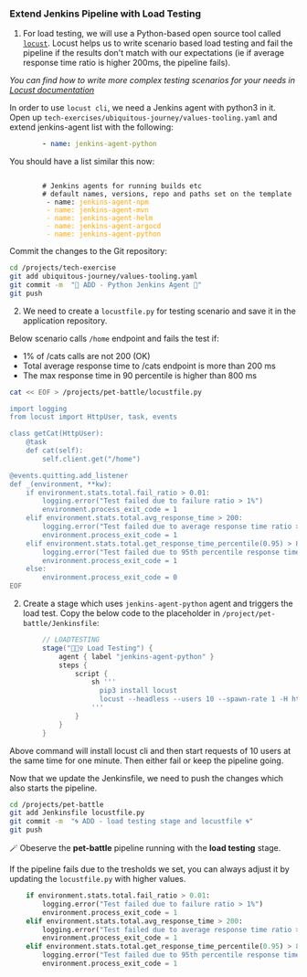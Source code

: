 ### Extend Jenkins Pipeline with Load Testing

1. For load testing, we will use a Python-based open source tool called [`locust`](https://docs.locust.io/en/stable/index.html). Locust helps us to write scenario based load testing and fail the pipeline if the results don't match with our expectations (ie if average response time ratio is higher 200ms, the pipeline fails).

_You can find how to write more complex testing scenarios for your needs in [Locust documentation](https://docs.locust.io/en/stable/writing-a-locustfile.html)_

In order to use `locust cli`, we need a Jenkins agent with python3 in it. Open up `tech-exercises/ubiquitous-journey/values-tooling.yaml` and extend jenkins-agent list with the following:
```yaml
        - name: jenkins-agent-python
```

You should have a list similar this now:
<pre><code class="language-yaml">
        # Jenkins agents for running builds etc
        # default names, versions, repo and paths set on the template
         - name: <span style="color:orange;" >jenkins-agent-npm
         - name: <span style="color:orange;" >jenkins-agent-mvn
         - name: <span style="color:orange;" >jenkins-agent-helm
         - name: <span style="color:orange;" >jenkins-agent-argocd
         - name: <span style="color:orange;" >jenkins-agent-python
</code></pre>

Commit the changes to the Git repository:
```bash
cd /projects/tech-exercise
git add ubiquitous-journey/values-tooling.yaml
git commit -m  "🐍 ADD - Python Jenkins Agent 🐍" 
git push
```

2. We need to create a `locustfile.py` for testing scenario and save it in the application repository. 

Below scenario calls `/home` endpoint and fails the test if:
- 1% of /cats calls are not 200 (OK)
- Total average response time to /cats endpoint is more than 200 ms
- The max response time in 90 percentile is higher than 800 ms

```bash
cat << EOF > /projects/pet-battle/locustfile.py

import logging
from locust import HttpUser, task, events

class getCat(HttpUser):
    @task
    def cat(self):
        self.client.get("/home")

@events.quitting.add_listener
def _(environment, **kw):
    if environment.stats.total.fail_ratio > 0.01:
        logging.error("Test failed due to failure ratio > 1%")
        environment.process_exit_code = 1
    elif environment.stats.total.avg_response_time > 200:
        logging.error("Test failed due to average response time ratio > 200 ms")
        environment.process_exit_code = 1
    elif environment.stats.total.get_response_time_percentile(0.95) > 800:
        logging.error("Test failed due to 95th percentile response time > 800 ms")
        environment.process_exit_code = 1
    else:
        environment.process_exit_code = 0
EOF
```
2. Create a stage which uses `jenkins-agent-python` agent and triggers the load test. Copy the below code to the placeholder in `/project/pet-battle/Jenkinsfile`:

```groovy
        // LOADTESTING
		stage("🏋🏻‍♀️ Load Testing") {
			agent { label "jenkins-agent-python" }
			steps {
				script {
                    sh '''
                      pip3 install locust
                      locust --headless --users 10 --spawn-rate 1 -H https://${APP_NAME}-${DESTINATION_NAMESPACE}-<CLUSTER_DOMAIN> --run-time 1m --loglevel INFO --only-summary 
                    '''
				}
			}
		}
```
Above command will install locust cli and then start requests of 10 users at the same time for one minute. Then either fail or keep the pipeline going. 

Now that we update the Jenkinsfile, we need to push the changes which also starts the pipeline.

```bash
cd /projects/pet-battle
git add Jenkinsfile locustfile.py
git commit -m  "🌀 ADD - load testing stage and locustfile 🌀"
git push
```

🪄 Obeserve the **pet-battle** pipeline running with the **load testing** stage.

If the pipeline fails due to the tresholds we set, you can always adjust it by updating the `locustfile.py` with higher values.

```py
    if environment.stats.total.fail_ratio > 0.01:
        logging.error("Test failed due to failure ratio > 1%")
        environment.process_exit_code = 1
    elif environment.stats.total.avg_response_time > 200:
        logging.error("Test failed due to average response time ratio > 200 ms")
        environment.process_exit_code = 1
    elif environment.stats.total.get_response_time_percentile(0.95) > 800:
        logging.error("Test failed due to 95th percentile response time > 800 ms")
        environment.process_exit_code = 1

```